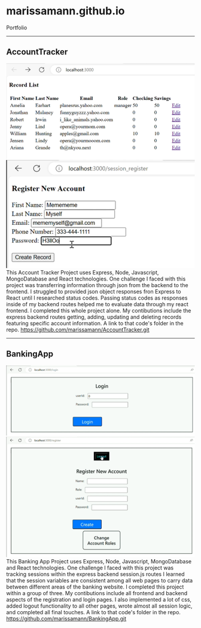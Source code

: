 # marissamann.github.io
Portfolio

--------------
AccountTracker
--------------
![alt text](records-screenshot.png)
![alt text](registration-screenshot.png)
This Account Tracker Project uses Express, Node, Javascript, MongoDatabase and React technologies.
	One challenge I faced with this project was transferring information through json from the backend to the frontend.
	I struggled to provided json object responses fron Express to React until I researched status codes.
	Passing status codes as responses inside of my backend routes helped me to evaluate data through my react frontend.
I completed this whole project alone.
	My contibutions include the express backend routes getting, adding, updating and deleting records featuring specific account information.
A link to that code's folder in the repo.
	https://github.com/marissamann/AccountTracker.git

----------
BankingApp
----------
![alt text](login-screenshot.png)
![alt text](register-screenshot.png)
This Banking App Project uses Express, Node, Javascript, MongoDatabase and React technologies.
	One challenge I faced with this project was tracking sessions within the express backend session.js routes
	I learned that the session variables are consistent among all web pages to carry data between different areas of the banking website.
I completed this project within a group of three.
	My contibutions include all frontend and backend aspects of the registration and login pages.
	I also implemented a lot of css, added logout functionality to all other pages, wrote almost all session logic, and completed all final touches.
A link to that code's folder in the repo.
	https://github.com/marissamann/BankingApp.git